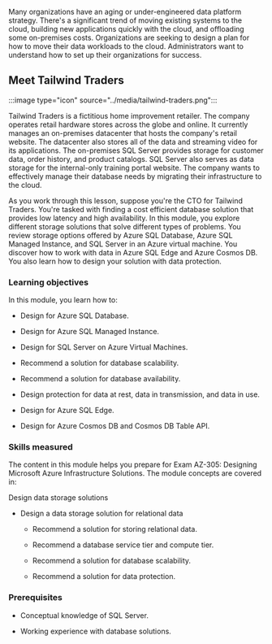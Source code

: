 Many organizations have an aging or under-engineered data platform strategy. There's a significant trend of moving existing systems to the cloud, building new applications quickly with the cloud, and offloading some on-premises costs. Organizations are seeking to design a plan for how to move their data workloads to the cloud. Administrators want to understand how to set up their organizations for success. 

## Meet Tailwind Traders

:::image type="icon" source="../media/tailwind-traders.png":::

Tailwind Traders is a fictitious home improvement retailer. The company operates retail hardware stores across the globe and online. It currently manages an on-premises datacenter that hosts the company's retail website. The datacenter also stores all of the data and streaming video for its applications. The on-premises SQL Server provides storage for customer data, order history, and product catalogs. SQL Server also serves as data storage for the internal-only training portal website. The company wants to effectively manage their database needs by migrating their infrastructure to the cloud. 

As you work through this lesson, suppose you're the CTO for Tailwind Traders. You're tasked with finding a cost efficient database solution that provides low latency and high availability. In this module, you explore different storage solutions that solve different types of problems. You review storage options offered by Azure SQL Database, Azure SQL Managed Instance, and SQL Server in an Azure virtual machine. You discover how to work with data in Azure SQL Edge and Azure Cosmos DB. You also learn how to design your solution with data protection. 

### Learning objectives

In this module, you learn how to:

- Design for Azure SQL Database.

- Design for Azure SQL Managed Instance.

- Design for SQL Server on Azure Virtual Machines.

- Recommend a solution for database scalability.

- Recommend a solution for database availability.

- Design protection for data at rest, data in transmission, and data in use.

- Design for Azure SQL Edge.

- Design for Azure Cosmos DB and Cosmos DB Table API. 

### Skills measured

The content in this module helps you prepare for Exam AZ-305: Designing Microsoft Azure Infrastructure Solutions. The module concepts are covered in:

Design data storage solutions

- Design a data storage solution for relational data

   - Recommend a solution for storing relational data.

   - Recommend a database service tier and compute tier.

   - Recommend a solution for database scalability.

   - Recommend a solution for data protection.

### Prerequisites

- Conceptual knowledge of SQL Server.

- Working experience with database solutions.